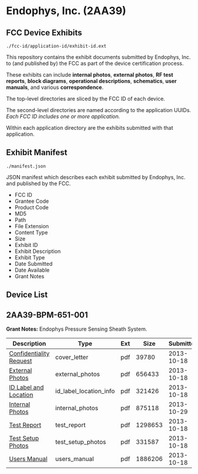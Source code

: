 # Endophys, Inc. (2AA39)
## FCC Device Exhibits

```
./fcc-id/application-id/exhibit-id.ext
```

This repository contains the exhibit documents submitted by Endophys, Inc. to (and published by) the FCC as part of the device certification process.

These exhibits can include **internal photos**, **external photos**, **RF test reports**, **block diagrams**, **operational descriptions**, **schematics**, **user manuals**, and various **correspondence**.

The top-level directories are sliced by the FCC ID of each device.

The second-level directories are named according to the application UUIDs. *Each FCC ID includes one or more application.*

Within each application directory are the exhibits submitted with that application. 

## Exhibit Manifest

```
./manifest.json
```

JSON manifest which describes each exhibit submitted by Endophys, Inc. and published by the FCC.

- FCC ID
- Grantee Code
- Product Code
- MD5
- Path
- File Extension
- Content Type
- Size
- Exhibit ID
- Exhibit Description
- Exhibit Type
- Date Submitted
- Date Available
- Grant Notes

## Device List
## 2AA39-BPM-651-001
**Grant Notes:** Endophys Pressure Sensing Sheath System.

| Description | Type | Ext | Size | Submitted | Available |
| ----------- | ---- | --- | ---- | --------- | --------- |
| [Confidentiality Request](2AA39-BPM-651-001/5dd0a3e9897d7012cfbca2406dd5c9e9/2096162.pdf) | cover_letter | pdf | 39780 | 2013-10-18 | 2013-10-29 |
| [External Photos](2AA39-BPM-651-001/5dd0a3e9897d7012cfbca2406dd5c9e9/2096163.pdf) | external_photos | pdf | 656433 | 2013-10-18 | 2013-10-29 |
| [ID Label and Location](2AA39-BPM-651-001/5dd0a3e9897d7012cfbca2406dd5c9e9/2096164.pdf) | id_label_location_info | pdf | 321426 | 2013-10-18 | 2013-10-29 |
| [Internal Photos](2AA39-BPM-651-001/5dd0a3e9897d7012cfbca2406dd5c9e9/2105462.pdf) | internal_photos | pdf | 875118 | 2013-10-29 | 2013-10-29 |
| [Test Report](2AA39-BPM-651-001/5dd0a3e9897d7012cfbca2406dd5c9e9/2096168.pdf) | test_report | pdf | 1298653 | 2013-10-18 | 2013-10-29 |
| [Test Setup Photos](2AA39-BPM-651-001/5dd0a3e9897d7012cfbca2406dd5c9e9/2096169.pdf) | test_setup_photos | pdf | 331587 | 2013-10-18 | 2013-10-29 |
| [Users Manual](2AA39-BPM-651-001/5dd0a3e9897d7012cfbca2406dd5c9e9/2096170.pdf) | users_manual | pdf | 1886206 | 2013-10-18 | 2013-10-29 |
